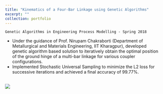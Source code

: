 ```yaml
---
title: "Kinematics of a Four-Bar Linkage using Genetic Algorithms"
excerpt: ""
collection: portfolio
---
```


`Genetic Algorithms in Engineering Process Modelling - Spring 2018`

* Under the guidance of Prof. Nirupam Chakraborti (Department of Metallurgical and Materials Engineering, IIT Kharagpur), developed genetic algorithm based solution to iteratively obtain the optimal position of the ground hinge of a multi-bar linkage for various coupler configurations.
* Implemented Stochastic Universal Sampling to minimize the L2 loss for successive iterations and achieved a final accuracy of 99.77%.

<br/><img src='/images/500x300.png'>
